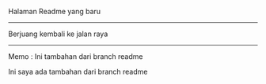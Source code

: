 Halaman Readme yang baru

---

Berjuang kembali ke jalan raya

---

Memo : Ini tambahan dari branch readme

Ini saya ada tambahan dari branch readme
